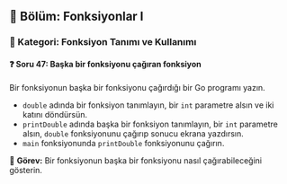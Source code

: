 ## 📘 Bölüm: Fonksiyonlar I  
### 🔹 Kategori: Fonksiyon Tanımı ve Kullanımı  
#### ❓ Soru 47: Başka bir fonksiyonu çağıran fonksiyon

Bir fonksiyonun başka bir fonksiyonu çağırdığı bir Go programı yazın.

- `double` adında bir fonksiyon tanımlayın, bir `int` parametre alsın ve iki katını döndürsün.
- `printDouble` adında başka bir fonksiyon tanımlayın, bir `int` parametre alsın, `double` fonksiyonunu çağırıp sonucu ekrana yazdırsın.
- `main` fonksiyonunda `printDouble` fonksiyonunu çağırın.

🔧 **Görev:** Bir fonksiyonun başka bir fonksiyonu nasıl çağırabileceğini gösterin.
